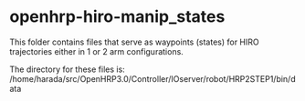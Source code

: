 # openhrp-hiro-manip_states
This folder contains files that serve as waypoints (states) for HIRO trajectories either in 1 or 2 arm configurations.

The directory for these files is:
/home/harada/src/OpenHRP3.0/Controller/IOserver/robot/HRP2STEP1/bin/data
